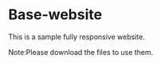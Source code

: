 # Base-website
This is a sample fully responsive website.

Note:Please download the files to use them.
